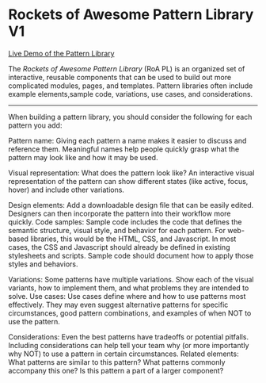 # Rockets of Awesome Pattern Library V1

[Live Demo of the Pattern Library](https://rocketsofawesome.github.io/mirage/)

The _Rockets of Awesome Pattern Library_ (RoA PL) is an organized set of interactive, reusable components that can be used to build out more complicated modules, pages, and templates. Pattern libraries often include example elements,sample code, variations, use cases, and considerations.
***
When building a pattern library, you should consider the following for each pattern you add:

Pattern name: Giving each pattern a name makes it easier to discuss and reference them. Meaningful names help people quickly grasp what the pattern may look like and how it may be used.

Visual representation: What does the pattern look like? An interactive visual representation of the pattern can show different states (like active, focus, hover) and include other variations.

Design elements: Add a downloadable design file that can be easily edited. Designers can then incorporate the pattern into their workflow more quickly. Code samples: Sample code includes the code that defines the semantic structure, visual style, and behavior for each pattern. For web-based libraries, this would be the HTML, CSS, and Javascript. In most cases, the CSS and Javascript should
already be defined in existing stylesheets and scripts. Sample code should document how to apply those styles and behaviors.

Variations: Some patterns have multiple variations. Show each of the visual variants, how to implement them, and what problems they are intended to solve. Use cases: Use cases define where and how to use patterns most effectively. They may even suggest alternative patterns for specific circumstances, good pattern combinations, and examples of when NOT to use the pattern.

Considerations: Even the best patterns have tradeoffs or potential pitfalls. Including considerations can help tell your team why (or more importantly why NOT) to use a pattern in certain circumstances. Related elements: What patterns are similar to this pattern? What patterns commonly accompany this one? Is this pattern a part of a larger component?

